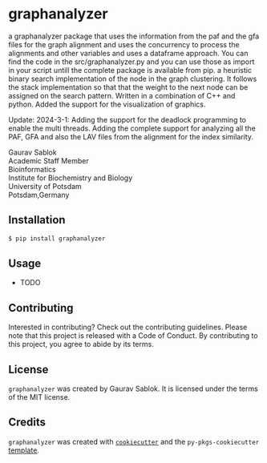 # graphanalyzer

a graphanalyzer package that uses the information from the paf and the gfa files for the graph alignment and uses the concurrency to process the alignments and other variables and uses a dataframe approach. You can find the code in the src/graphanalyzer.py and you can use those as import in your script untill the complete package is available from pip. a heuristic binary search implementation of the node in the graph clustering. It follows the stack implementation so that that the weight to the next node can be assigned on the search pattern. Written in a combination of C++ and python. Added the support for the visualization of graphics.

Update: 2024-3-1: Adding the support for the deadlock programming to enable the multi threads. Adding the complete support for analyzing all the PAF, GFA  and also the LAV files from the alignment for the index similarity. 

Gaurav Sablok \
Academic Staff Member \
Bioinformatics \
Institute for Biochemistry and Biology \
University of Potsdam \
Potsdam,Germany 

## Installation

```bash
$ pip install graphanalyzer
```

## Usage

- TODO

## Contributing

Interested in contributing? Check out the contributing guidelines. Please note that this project is released with a Code of Conduct. By contributing to this project, you agree to abide by its terms.

## License

`graphanalyzer` was created by Gaurav Sablok. It is licensed under the terms of the MIT license.

## Credits

`graphanalyzer` was created with [`cookiecutter`](https://cookiecutter.readthedocs.io/en/latest/) and the `py-pkgs-cookiecutter` [template](https://github.com/py-pkgs/py-pkgs-cookiecutter).
